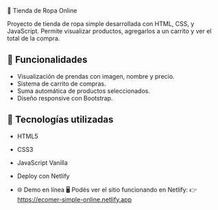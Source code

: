   👕 Tienda de Ropa Online

Proyecto de tienda de ropa simple desarrollada con HTML, CSS,  y JavaScript. Permite visualizar productos, agregarlos a un carrito y ver el total de la compra.

## 🛒 Funcionalidades

- Visualización de prendas con imagen, nombre y precio.
- Sistema de carrito de compras.
- Suma automática de productos seleccionados.
- Diseño responsive con Bootstrap.

## 🧪 Tecnologías utilizadas

- HTML5
- CSS3
- JavaScript Vanilla
- Deploy con Netlify

- 🌐 Demo en línea
🖥️ Podés ver el sitio funcionando en Netlify:
👉https://ecomer-simple-online.netlify.app

